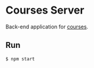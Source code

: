 # Courses Server

Back-end application for [courses](https://github.com/operrathor/courses).

## Run

```console
$ npm start
```